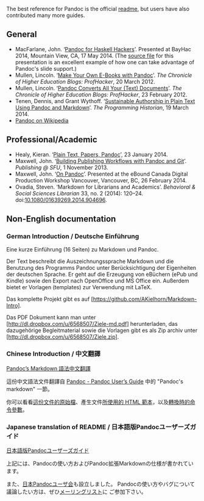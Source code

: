 The best reference for Pandoc is the official [readme](http://johnmacfarlane.net/pandoc/README.html), but users have also contributed many more guides.

## General

- MacFarlane, John. ‘[Pandoc for Haskell Hackers](http://johnmacfarlane.net/BayHac2014/)’. Presented at BayHac 2014, Mountain View, CA, 17 May 2014. (The [source file](http://johnmacfarlane.net/BayHac2014/slides.txt) for this presentation is an excellent example of how one can take advantage of Pandoc's slide support.)
- Mullen, Lincoln. ‘[Make Your Own E-Books with Pandoc](http://chronicle.com/blogs/profhacker/make-your-own-e-books-with-pandoc/39067)’. *The Chronicle of Higher Education Blogs: ProfHacker*, 20 March 2012.
- Mullen, Lincoln. ‘[Pandoc Converts All Your (Text) Documents](http://chronicle.com/blogs/profhacker/pandoc-converts-all-your-text-documents/38700)’. *The Chronicle of Higher Education Blogs: ProfHacker*, 23 February 2012.
- Tenen, Dennis, and Grant Wythoff. ‘[Sustainable Authorship in Plain Text Using Pandoc and Markdown](http://programminghistorian.org/lessons/sustainable-authorship-in-plain-text-using-pandoc-and-markdown)’. *The Programming Historian*, 19 March 2014.
- [Pandoc on Wikipedia](https://en.wikipedia.org/wiki/Pandoc)

## Professional/Academic

- Healy, Kieran. ‘[Plain Text, Papers, Pandoc](http://kieranhealy.org/blog/archives/2014/01/23/plain-text/)’, 23 January 2014.
- Maxwell, John. ‘[Building Publishing Workflows with Pandoc and Git](http://www.ccsp.sfu.ca/2013/11/building-publishing-workflows-with-pandoc-and-git/)’. *Publishing @ SFU*, 1 November 2013.
- Maxwell, John. ‘[On Pandoc](http://tkbr.ccsp.sfu.ca:5001/Slides/On%20Pandoc)’. Presented at the eBound Canada Digital Production Workshop Vancouver, Vancouver, BC, 26 February 2014.
- Ovadia, Steven. ‘Markdown for Librarians and Academics’. *Behavioral & Social Sciences Librarian* 33, no. 2 (2014): 120–24. doi:[10.1080/01639269.2014.904696](http://dx.doi.org/10.1080/01639269.2014.904696).

## Non-English documentation

### German Introduction / Deutsche Einführung

Eine kurze Einführung (16 Seiten) zu Markdown und Pandoc.

Der Text beschreibt die Auszeichnungssprache Markdown und die Benutzung des Programms Pandoc unter Berücksichtigung der Eigenheiten der deutschen Sprache.
Er geht auf die Erzeugung von eBüchern (ePub und Kindle) sowie den Export nach OpenOffice und MS Office ein.
Außerdem bietet er Vorlagen (templates) zur Verwendung mit LaTeX.

Das komplette Projekt gibt es auf [https://github.com/AKielhorn/Markdown-Intro].

Das PDF Dokument kann man unter [http://dl.dropbox.com/u/6568507/Ziele-md.pdf] herunterladen, das dazugehörige Begleitmaterial sowie die Vorlagen gibt es als Zip archiv unter [http://dl.dropbox.com/u/6568507/Ziele.zip].

### Chinese Introduction / 中文翻譯

[Pandoc’s Markdown 語法中文翻譯](http://pages.tzengyuxio.me/pandoc/)

這份中文語法文件翻譯自 [Pandoc - Pandoc User’s Guide][userguide] 中的 "Pandoc's markdown" 一節。

你可以看看[這份文件的原始檔][source]、產生文件[所使用的 HTML 範本][template]，以及[轉換時的命令參數][script]。

[userguide]: http://johnmacfarlane.net/pandoc/README.html#pandocs-markdown
[source]: https://raw.github.com/tzengyuxio/pages/gh-pages/pandoc/pandoc.markdown
[template]: https://github.com/tzengyuxio/pages/blob/gh-pages/pandoc/pm-template.html5
[script]: https://github.com/tzengyuxio/pages/blob/gh-pages/pandoc/convert.sh

### Japanese translation of README / 日本語版Pandocユーザーズガイド

[日本語版Pandocユーザーズガイド](http://sky-y.github.io/site-pandoc-jp/users-guide/)

上記には、Pandocの使い方およびPandoc拡張Markdownの仕様が書かれています。

また、[日本Pandocユーザ会](http://sky-y.github.io/site-pandoc-jp/)も設立しました。
Pandocの使い方やバグについて議論したい方は、ぜひ[メーリングリスト](https://groups.google.com/forum/#!forum/pandoc-jp)に
ご参加下さい。

